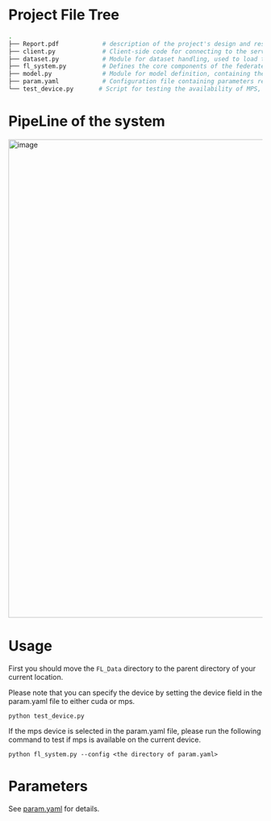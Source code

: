# Project File Tree
```bash
.
├── Report.pdf            # description of the project's design and results
├── client.py             # Client-side code for connecting to the server and receiving global model parameters
├── dataset.py            # Module for dataset handling, used to load training and testing datasets
├── fl_system.py          # Defines the core components of the federated learning system, including the basic framework for training processes
├── model.py              # Module for model definition, containing the definition of the LeNet model
├── param.yaml            # Configuration file containing parameters required during training
└── test_device.py       # Script for testing the availability of MPS, checking if the service is working properly
```

# PipeLine of the system 
<img width="948" alt="image" src="https://github.com/user-attachments/assets/f23bba70-96f5-4f1d-86f6-37814d038efb">


# Usage
First you should move the `FL_Data` directory to the parent directory of your current location.

Please note that you can specify the device by setting the device field in the param.yaml file to either cuda or mps.
```shell
python test_device.py
```
If the mps device is selected in the param.yaml file, please run the following command to test if mps is available on the current device.

```shell
python fl_system.py --config <the directory of param.yaml>
```

# Parameters
See [param.yaml](./param.yaml) for details.
